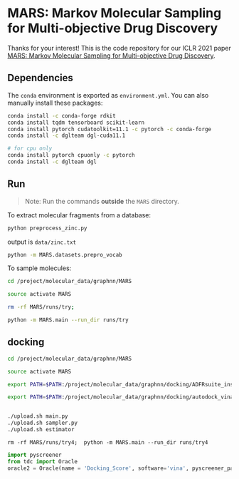 # MARS: Markov Molecular Sampling for Multi-objective Drug Discovery

Thanks for your interest! This is the code repository for our ICLR 2021 paper [MARS: Markov Molecular Sampling for Multi-objective Drug Discovery](https://openreview.net/pdf?id=kHSu4ebxFXY). 

## Dependencies

The `conda` environment is exported as `environment.yml`. You can also manually install these packages:

```bash
conda install -c conda-forge rdkit
conda install tqdm tensorboard scikit-learn
conda install pytorch cudatoolkit=11.1 -c pytorch -c conda-forge
conda install -c dglteam dgl-cuda11.1

# for cpu only
conda install pytorch cpuonly -c pytorch
conda install -c dglteam dgl
```

## Run

> Note: Run the commands **outside** the `MARS` directory.

To extract molecular fragments from a database:


```bash 
python preprocess_zinc.py
```
output is `data/zinc.txt`

```bash
python -m MARS.datasets.prepro_vocab
```



To sample molecules:

```bash
cd /project/molecular_data/graphnn/MARS

source activate MARS 

rm -rf MARS/runs/try;

python -m MARS.main --run_dir runs/try
```

## docking 

```bash
cd /project/molecular_data/graphnn/MARS

source activate MARS 

export PATH=$PATH:/project/molecular_data/graphnn/docking/ADFRsuite_installed_directory/bin

export PATH=$PATH:/project/molecular_data/graphnn/docking/autodock_vina_1_1_2_linux_x86/bin


./upload.sh main.py 
./upload.sh sampler.py 
./upload.sh estimator 
```

```
rm -rf MARS/runs/try4;  python -m MARS.main --run_dir runs/try4
```



```python
import pyscreener
from tdc import Oracle 
oracle2 = Oracle(name = 'Docking_Score', software='vina', pyscreener_path = './', pdbids=['5WIU'], center=(-18.2, 14.4, -16.1), size=(15.4, 13.9, 14.5), buffer=10, path='./', num_worker=1, ncpu=4)
```